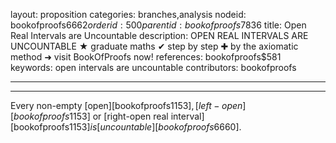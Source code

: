 layout: proposition
categories: branches,analysis
nodeid: bookofproofs$6662
orderid: 500
parentid: bookofproofs$7836
title: Open Real Intervals are Uncountable
description: OPEN REAL INTERVALS ARE UNCOUNTABLE ★ graduate maths ✔ step by step ✚ by the axiomatic method ➜ visit BookOfProofs now!
references: bookofproofs$581
keywords: open intervals are uncountable
contributors: bookofproofs

---


---

Every non-empty [open][bookofproofs$1153], [left-open][bookofproofs$1153] or [right-open real interval][bookofproofs$1153] is [uncountable][bookofproofs$6660].